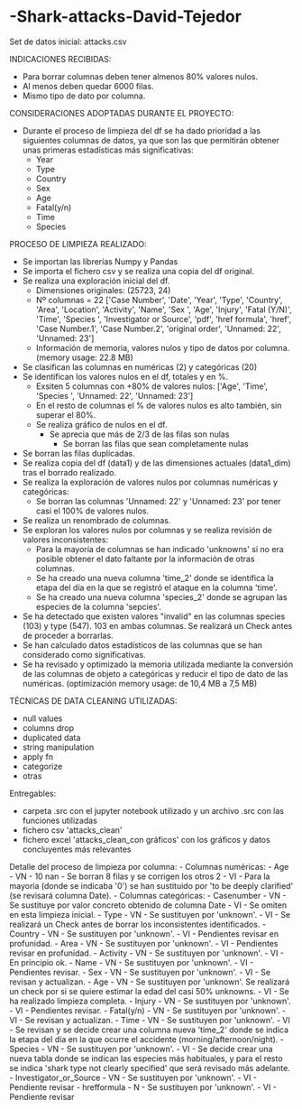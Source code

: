 # -Shark-attacks-David-Tejedor

Set de datos inicial: attacks.csv

INDICACIONES RECIBIDAS:
- Para borrar columnas deben tener almenos 80% valores nulos.
- Al menos deben quedar 6000 filas.
- Mismo tipo de dato por columna.

CONSIDERACIONES ADOPTADAS DURANTE EL PROYECTO:
- Durante el proceso de limpieza del df se ha dado prioridad a las siguientes columnas de datos, ya que son las que permitirán obtener unas primeras estadísticas más significativas:
    - Year
    - Type
    - Country
    - Sex
    - Age
    - Fatal(y/n)
    - Time
    - Species

PROCESO DE LIMPIEZA REALIZADO:
- Se importan las librerías Numpy y Pandas
- Se importa el fichero csv y se realiza una copia del df original.
- Se realiza una exploración inicial del df.
    - Dimensiones originales: (25723, 24)
    - Nº columnas = 22 ['Case Number', 'Date', 'Year', 'Type', 'Country', 'Area', 'Location',
       'Activity', 'Name', 'Sex ', 'Age', 'Injury', 'Fatal (Y/N)', 'Time',
       'Species ', 'Investigator or Source', 'pdf', 'href formula', 'href',
       'Case Number.1', 'Case Number.2', 'original order', 'Unnamed: 22',
       'Unnamed: 23']
    - Información de memoria, valores nulos y tipo de datos por columna. (memory usage: 22.8 MB)
- Se clasifican las columnas en numéricas (2) y categóricas (20)
- Se identifican los valores nulos en el df, totales y en %.
    - Exsiten 5 columnas con +80% de valores nulos: ['Age', 'Time', 'Species ', 'Unnamed: 22', 'Unnamed: 23']
    - En el resto de columnas el % de valores nulos es alto también, sin superar el 80%.
    - Se realiza gráfico de nulos en el df.
        - Se aprecia que más de 2/3 de las filas son nulas
            - Se borran las filas que sean completamente nulas
- Se borran las filas duplicadas.
- Se realiza copia del df (data1) y de las dimensiones actuales (data1_dim) tras el borrado realizado. 
- Se realiza la exploración de valores nulos por columnas numéricas y categóricas:
    - Se borran las columnas 'Unnamed: 22' y 'Unnamed: 23' por tener casi el 100% de valores nulos.
- Se realiza un renombrado de columnas.
- Se exploran los valores nulos por columnas y se realiza revisión de valores inconsistentes:
    - Para la mayoría de columnas se han indicado 'unknowns' si no era posible obtener el dato faltante por la información de otras columnas.
    - Se ha creado una nueva columna 'time_2' donde se identifica la etapa del día en la que se registró el ataque en la columna 'time'.
    - Se ha creado una nueva columna 'species_2' donde se agrupan las especies de la columna 'sepcies'.
- Se ha detectado que existen valores "invalid" en las columnas species (103) y type (547). 103 en ambas columnas. Se realizará un Check antes de proceder a borrarlas.
- Se han calculado datos estadísticos de las columnas que se han considerado como significativas.
- Se ha revisado y optimizado la memoria utilizada mediante la conversión de las columnas de objeto a categóricas y reducir el tipo de dato de las numéricas. (optimización memory usage: de 10,4 MB a 7,5 MB)

TÉCNICAS DE DATA CLEANING UTILIZADAS:
- null values
- columns drop 
- duplicated data 
- string manipulation
- apply fn
- categorize
- otras

Entregables:
- carpeta .src con el jupyter notebook utilizado y un archivo .src con las funciones utilizadas
- fichero csv 'attacks_clean'
- fichero excel 'attacks_clean_con gráficos' con los gráficos y datos concluyentes más relevantes


    
Detalle del proceso de limpieza por columna: 
    - Columnas numéricas:
    - Age - VN - 10 nan - Se borran 8 filas y se corrigen los otros 2
          - VI - Para la mayoría (donde se indicaba '0') se han sustituido por 'to be deeply clarified' (se revisará columna Date).
    - Columnas categóricas:
    - Casenumber - VN - Se sustituye por valor concreto obtenido de columna Date
                 - VI - Se omiten en esta limpieza inicial.
    - Type - VN - Se sustituyen por 'unknown'.
           - VI - Se realizará un Check antes de borrar los inconsistentes identificados.
    - Country - VN - Se sustituyen por 'unknown'.
              - VI - Pendientes revisar en profunidad.
    - Area - VN - Se sustituyen por 'unknown'.
           - VI - Pendientes revisar en profunidad.
    - Activity - VN - Se sustituyen por 'unknown'.
               - VI - En principio ok.
    - Name - VN - Se sustituyen por 'unknown'. 
           - VI - Pendientes revisar.
    - Sex - VN - Se sustituyen por 'unknown'.
          - VI - Se revisan y actualizan.
    - Age - VN - Se sustituyen por 'unknown'. Se realizará un check por si se quiere estimar la edad del casi 50% unknowns.
          - VI - Se ha realizado limpieza completa.
    - Injury - VN - Se sustituyen por 'unknown'. 
             - VI - Pendientes revisar.
    - Fatal(y/n) - VN - Se sustituyen por 'unknown'.
                 - VI - Se revisan y actualizan.
    - Time - VN - Se sustituyen por 'unknown'.
           - VI - Se revisan y se decide crear una columna nueva 'time_2' donde se indica la etapa del día en la que ocurre el accidente (morning/afternoon/night).
    - Species - VN - Se sustituyen por 'unknown'.
              - VI - Se decide crear una nueva tabla donde se indican las especies más habituales, y para el resto se indica 'shark type not clearly specified' que será revisado más adelante.
    - Investigator_or_Source - VN - Se sustituyen por 'unknown'.
                             - VI - Pendiente revisar
    - hrefformula - N - Se sustituyen por 'unknown'.
                  - VI - Pendiente revisar   

